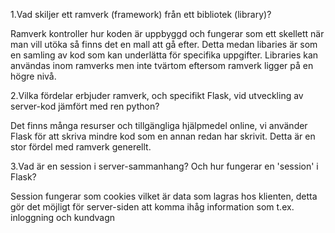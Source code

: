 1.Vad skiljer ett ramverk (framework) från ett bibliotek (library)?

  Ramverk kontroller hur koden är uppbyggd och fungerar som ett skellett
  när man vill utöka så finns det en mall att gå efter.
  Detta medan libaries är som en samling av kod som kan underlätta för specifika
  uppgifter. Libraries kan användas inom ramverks men inte tvärtom eftersom ramverk
  ligger på en högre nivå.

2.Vilka fördelar erbjuder ramverk, och specifikt Flask, vid utveckling av server-kod jämfört med ren python?

  Det finns många resurser och tillgängliga hjälpmedel online, vi använder Flask
  för att skriva mindre kod som en annan redan har skrivit. Detta är en stor fördel
  med ramverk generellt.

3.Vad är en session i server-sammanhang? Och hur fungerar en 'session' i Flask?

  Session fungerar som cookies vilket är data som lagras hos klienten, detta gör
  det möjligt för server-siden att komma ihåg information som t.ex. inloggning och kundvagn
